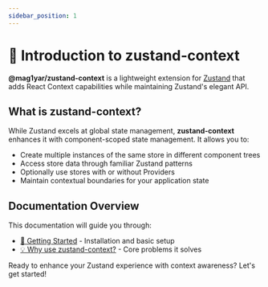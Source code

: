 ```yaml
---
sidebar_position: 1
---
```


# 🐻 Introduction to zustand-context

**@mag1yar/zustand-context** is a lightweight extension for [Zustand](https://github.com/pmndrs/zustand) that adds React Context capabilities while maintaining Zustand's elegant API.

## What is zustand-context?

While Zustand excels at global state management, **zustand-context** enhances it with component-scoped state management. It allows you to:

- Create multiple instances of the same store in different component trees
- Access store data through familiar Zustand patterns
- Optionally use stores with or without Providers
- Maintain contextual boundaries for your application state

## Documentation Overview

This documentation will guide you through:

- [🚀 Getting Started](./getting-started) - Installation and basic setup
- [💡 Why use zustand-context?](./motivation) - Core problems it solves
<!-- - **Core Concepts** - Understanding fundamental patterns -->
<!-- - **Guides** - Detailed usage instructions with examples -->
<!-- - **API Reference** - Complete documentation of all features -->
<!-- - **Examples** - Real-world use cases and patterns -->

Ready to enhance your Zustand experience with context awareness? Let's get started!
